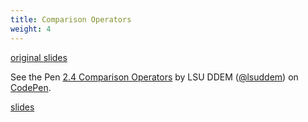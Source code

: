 ```yaml
---
title: Comparison Operators
weight: 4
---
```


[original slides](../old_presentation2_4)

<p data-height="600" data-theme-id="33744" data-slug-hash="5c79bd122498d06b4f2a44c5086ed1e4" data-default-tab="js" data-user="lsuddem" data-embed-version="2" data-pen-title="2.4 Comparison Operators" data-editable="true" class="codepen">See the Pen <a href="https://codepen.io/lsuddem/pen/5c79bd122498d06b4f2a44c5086ed1e4/">2.4 Comparison Operators</a> by LSU DDEM (<a href="https://codepen.io/lsuddem">@lsuddem</a>) on <a href="https://codepen.io">CodePen</a>.</p>
<script async src="https://static.codepen.io/assets/embed/ei.js"></script>

[slides](../presentation2_4)
